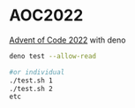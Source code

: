 # AOC2022

[Advent of Code 2022](https://adventofcode.com/2022) with deno

```sh
deno test --allow-read

#or individual
./test.sh 1
./test.sh 2
etc
```
